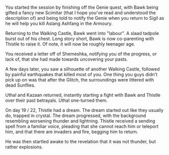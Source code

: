You started the session by finishing off the Genie quest, with Bawk being gifted a fancy new Scimitar (that I hope you've read and understood the description of) and being told to notify the Genie when you return to Sigil as he will help you kill Aslang Ashfang in the Armoury.

Returning to the Walking Castle, Bawk went into "labour". A slaad tadpole burst out of his chest. Long story short, Bawk is now co-parenting with Thistle to raise it. Of note, it will now be roughly teenager age.

You received a letter off of Shemeshka, notifying you of the progress, or lack of, that she had made towards uncovering your pasts.

A few days later, you saw a silhouette of another Walking Castle, followed by painful earthquakes that killed most of you. One thing you guys didn't pick up on was that after the Glitch, the surroundings were littered with dead Sunflies.

Uthal and Kazaan returned, instantly starting a fight with Bawk and Thistle over their past betrayals. Uthal one-turned them.

On day 19 / 22, Thistle had a dream. The dream started out like they usually do, trapped in crystal. The dream progressed, with the background resembling worsening thunder and lightning. Thistle received a sending spell from a familiar voice, pleading that she cannot reach him or teleport him, and that there are invaders and fire, begging him to return.

He was then startled awake to the revelation that it was not thunder, but rather explosions.